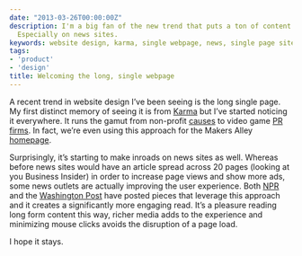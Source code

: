```yaml
---
date: "2013-03-26T00:00:00Z"
description: I'm a big fan of the new trend that puts a ton of content on one page.
  Especially on news sites.
keywords: website design, karma, single webpage, news, single page sites
tags:
- 'product'
- 'design'
title: Welcoming the long, single webpage
---
```


A recent trend in website design I’ve been seeing is the long single page. My first distinct memory of seeing it is from <a href="https://yourkarma.com/" target="_blank">Karma</a> but I’ve started noticing it everywhere. It runs the gamut from non-profit <a href="http://www.weheartwifi.com/" target="_blank">causes</a> to video game <a href="http://www.sandboxstrat.com/" target="_blank">PR firms</a>. In fact, we’re even using this approach for the Makers Alley <a href="https://makersalley.com/" target="_blank">homepage</a>.

Surprisingly, it’s starting to make inroads on news sites as well. Whereas before news sites would have an article spread across 20 pages (looking at you Business Insider) in order to increase page views and show more ads, some news outlets are actually improving the user experience. Both <a href="http://apps.npr.org/unfit-for-work/" target="_blank">NPR</a> and the <a href="http://www.washingtonpost.com/sf/sports/wp/2013/02/27/cyclings-road-forward/" target="_blank">Washington Post</a> have posted pieces that leverage this approach and it creates a significantly more engaging read. It’s a pleasure reading long form content this way, richer media adds to the experience and minimizing mouse clicks avoids the disruption of a page load.

I hope it stays.
